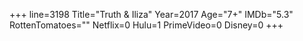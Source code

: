 +++
line=3198
Title="Truth & Iliza"
Year=2017
Age="7+"
IMDb="5.3"
RottenTomatoes=""
Netflix=0
Hulu=1
PrimeVideo=0
Disney=0
+++

